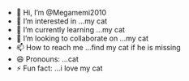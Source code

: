 - 👋 Hi, I’m @Megamemi2010
- 👀 I’m interested in ...my cat
- 🌱 I’m currently learning ...my cat
- 💞️ I’m looking to collaborate on ...my cat
- 📫 How to reach me ...find my cat if he is missing
- 😄 Pronouns: ...cat
- ⚡ Fun fact: ...i love my cat

<!---
Megamemi2010/Megamemi2010 is a ✨ special ✨ repository because its `README.md` (this file) appears on your GitHub profile.
You can click the Preview link to take a look at your changes.
--->
